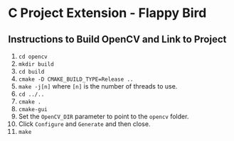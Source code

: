 # C Project Extension - Flappy Bird
## Instructions to Build OpenCV and Link to Project

1. `cd opencv`
2. `mkdir build`
3. `cd build`
4. `cmake -D CMAKE_BUILD_TYPE=Release ..`
5. `make -j[n]` where `[n]` is the number of threads to use.
6. `cd ../..`
7. `cmake .`
8. `cmake-gui`
9. Set the `OpenCV_DIR` parameter to point to the `opencv` folder.
10. Click `Configure` and `Generate` and then close.
11. `make`

